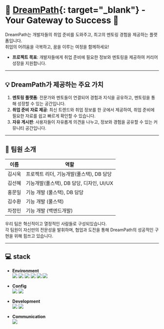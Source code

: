
# 🌟 [DreamPath](https://dreampathpj.store/home){: target="_blank"} - Your Gateway to Success 🌟

DreamPath는 개발자들의 취업 준비를 도와주고, 최고의 멘토링 경험을 제공하는 플랫폼입니다.  
취업의 어려움을 극복하고, 꿈을 이루는 여정을 함께하세요!

- **프로젝트 목표**: 개발자들에게 취업 준비에 필요한 정보와 멘토링을 제공하여 커리어 성장을 지원합니다.
 
---

 ## 💡 DreamPath가 제공하는 주요 가치
1. **멘토링 플랫폼**: 전문가와 멘토들이 연결되어 경험과 지식을 공유하고, 멘토링을 통해 성장할 수 있는 공간입니다.
2. **취업 준비 자료 제공**: 최신 트렌드와 취업 정보를 한 곳에서 제공하여, 취업 준비에 필요한 자료를 쉽고 빠르게 확인할 수 있습니다.
3. **자유 게시판**: 사용자들이 자유롭게 의견을 나누고, 정보와 경험을 공유할 수 있는 커뮤니티 공간입니다.

---

## 👥 팀원 소개

| 이름       | 역할        |
| ---------- | ----------- |
| 김시욱     | 프로젝트 리더, 기능개발(풀스택), DB 담당 |
| 김선혜     | 기능개발(풀스택), DB 담당, 디자인, UI/UX |
| 홍문일     | 기능 개발 (풀스택), DB 담당 |
| 김수환     | 기능 개발 (풀스택) |
| 차정민     | 기능 개발 (백엔드개발) |

우리 팀은 혁신적이고 열정적인 사람들로 구성되있습니다. <br />
각 팀원이 자신만의 전문성을 발휘하며, 협업과 도전을 통해 DreamPath의 성공적인 구현을 위해 힘쓰고 있습니다.

---

## 💻 stack
- **Environment** <br />
<img src="https://img.shields.io/badge/Java-red"/> <img src="https://img.shields.io/badge/Node.js-5FA04E?logo=nodedotjs&logoColor=ffffff"/> <img src="https://img.shields.io/badge/Git-F05032?logo=git&logoColor=ffffff"/> <img src="https://img.shields.io/badge/GitHub-000000?logo=github&logoColor=ffffff"/> <img src="https://img.shields.io/badge/intelliJ-IDEA-000000?logo=intellijidea&logoColor=ffffff"/> <img src="https://img.shields.io/badge/visual_studio-000000"/>

- **Config** <br />
<img src="https://img.shields.io/badge/MyBatis-000000"/> <img src="https://img.shields.io/badge/OAuth-000000"/>

- **Development** <br />
<img src="https://img.shields.io/badge/spring_boot-6DB33F?logo=springboot&logoColor=ffffff"/> <img src="https://img.shields.io/badge/React-61DAFB?logo=react&logoColor=ffffff"/>

- **Communication** <br /> <img src="https://img.shields.io/badge/CoolSMS-orange"/>
